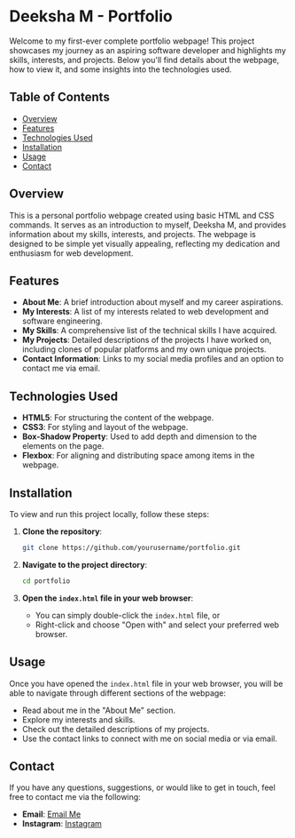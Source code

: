 # Deeksha M - Portfolio

Welcome to my first-ever complete portfolio webpage! This project showcases my journey as an aspiring software developer and highlights my skills, interests, and projects. Below you'll find details about the webpage, how to view it, and some insights into the technologies used.

## Table of Contents

- [Overview](#overview)
- [Features](#features)
- [Technologies Used](#technologies-used)
- [Installation](#installation)
- [Usage](#usage)
- [Contact](#contact)

## Overview

This is a personal portfolio webpage created using basic HTML and CSS commands. It serves as an introduction to myself, Deeksha M, and provides information about my skills, interests, and projects. The webpage is designed to be simple yet visually appealing, reflecting my dedication and enthusiasm for web development.

## Features

- **About Me**: A brief introduction about myself and my career aspirations.
- **My Interests**: A list of my interests related to web development and software engineering.
- **My Skills**: A comprehensive list of the technical skills I have acquired.
- **My Projects**: Detailed descriptions of the projects I have worked on, including clones of popular platforms and my own unique projects.
- **Contact Information**: Links to my social media profiles and an option to contact me via email.

## Technologies Used

- **HTML5**: For structuring the content of the webpage.
- **CSS3**: For styling and layout of the webpage.
- **Box-Shadow Property**: Used to add depth and dimension to the elements on the page.
- **Flexbox**: For aligning and distributing space among items in the webpage.

## Installation

To view and run this project locally, follow these steps:

1. **Clone the repository**:
    ```bash
    git clone https://github.com/yourusername/portfolio.git
    ```

2. **Navigate to the project directory**:
    ```bash
    cd portfolio
    ```

3. **Open the `index.html` file in your web browser**:
    - You can simply double-click the `index.html` file, or
    - Right-click and choose "Open with" and select your preferred web browser.

## Usage

Once you have opened the `index.html` file in your web browser, you will be able to navigate through different sections of the webpage:
- Read about me in the "About Me" section.
- Explore my interests and skills.
- Check out the detailed descriptions of my projects.
- Use the contact links to connect with me on social media or via email.

## Contact

If you have any questions, suggestions, or would like to get in touch, feel free to contact me via the following:

- **Email**: [Email Me](https://mail.google.com/mail/u/0/#inbox)
- **Instagram**: [Instagram](https://www.instagram.com/zuck/)
